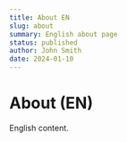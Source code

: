 ```yaml
---
title: About EN
slug: about
summary: English about page
status: published
author: John Smith
date: 2024-01-10
---
```


# About (EN)

English content.
